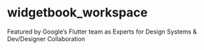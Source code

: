 # widgetbook_workspace

Featured by Google’s Flutter team as Experts for 
Design Systems & Dev/Designer Collaboration
